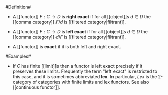#Definition#

* A [[functor]] $F : C \to D$ is **right exact** if for all [[object]]s $d \in D$ the [[comma category]] $F/d$ is [[filtered category|filtrant]].

* A [[functor]] $F : C \to D$ is **left exact** if for all [[object]]s $d \in D$ the [[comma category]] $d/F$ is [[filtered category|filtrant]].

* A [[functor]] is **exact** if it is both left and right exact.

#Examples#

* If $C$ has finite [[limit]]s then a functor is left exact precisely if it preserves these limits.  Frequently the term "left exact" is restricted to this case, and it is sometimes abbreviated **lex**.  In particular, $Lex$ is the 2-category of categories with finite limits and lex functors.  See also [[continuous functor]].
